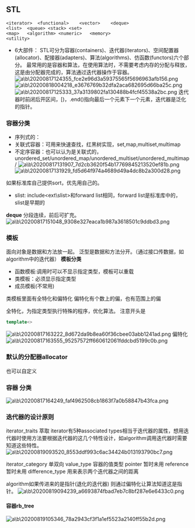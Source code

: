 ## STL
```
<iterator>	<functional>	<vector>	<deque>
<list>	<queue>	<stack>	<set>
<map>	<algorithm>	<numeric>	<memory>
<utility>
```
* 6大部件：
STL可分为容器(containers)、迭代器(iterators)、空间配置器(allocator)、配接器(adapters)、算法(algorithms)、仿函数(functors)六个部分。
最常用的是容器和算法，在使用算法时，不需要考虑内存的分配与释放，这是由分配器完成的，算法通过迭代器操作于容器。
![a\b\20200817124355_fce2e96d3a59375565f5696963afb156.png](https://lcg-pic-tencent-1258286866.cos.ap-chengdu.myqcloud.com/a%5Cb%5C20200817124355_fce2e96d3a59375565f5696963afb156.png)
![a\b\20200818004218_e3676769b32dfa2aca682695d66ba25c.png](https://lcg-pic-tencent-1258286866.cos.ap-chengdu.myqcloud.com/a%5Cb%5C20200818004218_e3676769b32dfa2aca682695d66ba25c.png)
![a\b\20200817125333_37a3139802fa130488b4fcf45538a2bc.png](https://lcg-pic-tencent-1258286866.cos.ap-chengdu.myqcloud.com/a%5Cb%5C20200817125333_37a3139802fa130488b4fcf45538a2bc.png)
迭代器时前闭后开区间，[)，.end()指向最后一个元素下一个元素，迭代器是泛化的指针。

### 容器分类
* 序列式的：
* 关联式容器：可用来快速查找，红黑树实现，set,map,multiset,multimap
* 不定序容器：也可以认为是关联式的，unordered_set/unordered_map/unordered_multiset/unordered_multimap/
![a\b\20200817131907_7d2cb3620f54b17769845213520ef81b.png](https://lcg-pic-tencent-1258286866.cos.ap-chengdu.myqcloud.com/a%5Cb%5C20200817131907_7d2cb3620f54b17769845213520ef81b.png)
![a\b\20200817131929_fd5d64f974a4689d49a4dc8b2a300d28.png](https://lcg-pic-tencent-1258286866.cos.ap-chengdu.myqcloud.com/a%5Cb%5C20200817131929_fd5d64f974a4689d49a4dc8b2a300d28.png)

如果标准库自己提供sort，优先用自己的。


* slist: include<ext\slist>和forward list相同，forward list是标准库中的，slist是早期的


**deque**
分段连续，前后可扩充。
![a\b\20200817151048_9308e327eaca1b987a3618501c9ddbd3.png](https://lcg-pic-tencent-1258286866.cos.ap-chengdu.myqcloud.com/a%5Cb%5C20200817151048_9308e327eaca1b987a3618501c9ddbd3.png)


### 模板
面向对象是数据和方法放一起。
泛型是数据和方法分开。（通过接口传数据，如algorithm中的迭代器）
**模板分类**
* 函数模板:调用时可以不显示指定类型，模板可以重载
* 类模板：必须显示指定类型
* 成员模板(不常用)

类模板里面有全特化和偏特化
偏特化有个数上的偏，也有范围上的偏

全特化，为指定类型执行特殊的程序，优化算法。
注意开头是
```cpp
template<>
```
![a\b\20200817163222_8d672da9b8ea60f36cbee03abb1241ad.png](https://lcg-pic-tencent-1258286866.cos.ap-chengdu.myqcloud.com/a%5Cb%5C20200817163222_8d672da9b8ea60f36cbee03abb1241ad.png)
偏特化
![a\b\20200817163555_95257572ff660612061fddcbd5199c0b.png](https://lcg-pic-tencent-1258286866.cos.ap-chengdu.myqcloud.com/a%5Cb%5C20200817163555_95257572ff660612061fddcbd5199c0b.png)

### 默认的分配器allocator
也可以自定义

### 容器 分类
![a\b\20200817164249_faf4962508cb1863f7a0b58847b43fca.png](https://lcg-pic-tencent-1258286866.cos.ap-chengdu.myqcloud.com/a%5Cb%5C20200817164249_faf4962508cb1863f7a0b58847b43fca.png)


### 迭代器的设计原则
iterator_traits 萃取
iterator有5种associated types相当于迭代器的属性，想用迭代器时使用方法要根据迭代器的这几个特性设计，如algorithm调用迭代器时需要知道这些特性。
![a\b\20200819093520_8553ddf993c6ac34424b013193790bc7.png](https://lcg-pic-tencent-1258286866.cos.ap-chengdu.myqcloud.com/a%5Cb%5C20200819093520_8553ddf993c6ac34424b013193790bc7.png)

iterator_category 单双向
value_type 容器的值类型
pointer 暂时未用
reference 暂时未用
difference_type 用来表示两个迭代器之间的距离

algorithm如果传进来的是指针(退化的迭代器)
则通过偏特化让算法知道这是指针。
![a\b\20200819094239_a6693874fbad7eb7c8bf287e6e6433c0.png](https://lcg-pic-tencent-1258286866.cos.ap-chengdu.myqcloud.com/a%5Cb%5C20200819094239_a6693874fbad7eb7c8bf287e6e6433c0.png)

#### 容器rb_tree
![a\b\20200819105346_78a2943cf3f1a1ef5523a2140ff55b2d.png](https://lcg-pic-tencent-1258286866.cos.ap-chengdu.myqcloud.com/a%5Cb%5C20200819105346_78a2943cf3f1a1ef5523a2140ff55b2d.png)